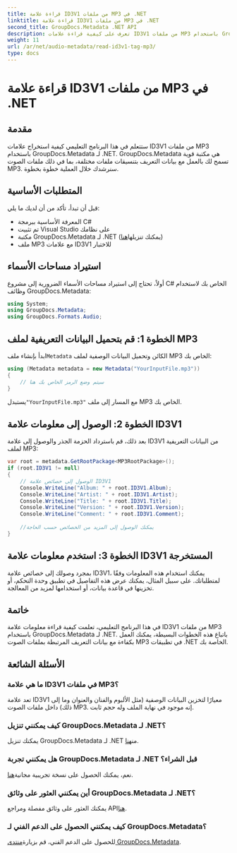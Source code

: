 ```yaml
---
title: قراءة علامة ID3V1 من ملفات MP3 في .NET
linktitle: قراءة علامة ID3V1 من ملفات MP3 في .NET
second_title: GroupDocs.Metadata .NET API
description: تعرف على كيفية قراءة علامات ID3V1 من ملفات MP3 باستخدام GroupDocs.Metadata لـ .NET. برنامج تعليمي خطوة بخطوة مع أمثلة التعليمات البرمجية.
weight: 11
url: /ar/net/audio-metadata/read-id3v1-tag-mp3/
type: docs
---
```

# قراءة علامة ID3V1 من ملفات MP3 في .NET

## مقدمة
ستتعلم في هذا البرنامج التعليمي كيفية استخراج علامات ID3V1 من ملفات MP3 باستخدام GroupDocs.Metadata لـ .NET. GroupDocs.Metadata هي مكتبة قوية تسمح لك بالعمل مع بيانات التعريف بتنسيقات ملفات مختلفة، بما في ذلك ملفات الصوت MP3. سنرشدك خلال العملية خطوة بخطوة.
## المتطلبات الأساسية
قبل أن تبدأ، تأكد من أن لديك ما يلي:
- المعرفة الأساسية ببرمجة C#
- تم تثبيت Visual Studio على نظامك
-  مكتبة GroupDocs.Metadata لـ .NET (يمكنك تنزيلها[هنا](https://releases.groupdocs.com/metadata/net/))
- ملف MP3 مع علامات ID3V1 للاختبار

## استيراد مساحات الأسماء
أولاً، تحتاج إلى استيراد مساحات الأسماء الضرورية إلى مشروع C# الخاص بك لاستخدام وظائف GroupDocs.Metadata:
```csharp
using System;
using GroupDocs.Metadata;
using GroupDocs.Formats.Audio;
```
## الخطوة 1: قم بتحميل البيانات التعريفية لملف MP3
 ابدأ بإنشاء ملف`Metadata` الكائن وتحميل البيانات الوصفية لملف MP3 الخاص بك:
```csharp
using (Metadata metadata = new Metadata("YourInputFile.mp3"))
{
    // سيتم وضع الرمز الخاص بك هنا
}
```
 يستبدل`"YourInputFile.mp3"` مع المسار إلى ملف MP3 الخاص بك.
## الخطوة 2: الوصول إلى معلومات علامة ID3V1
بعد ذلك، قم باسترداد الحزمة الجذر والوصول إلى علامة ID3V1 من البيانات التعريفية لملف MP3:
```csharp
var root = metadata.GetRootPackage<MP3RootPackage>();
if (root.ID3V1 != null)
{
    // الوصول إلى خصائص علامة ID3V1
    Console.WriteLine("Album: " + root.ID3V1.Album);
    Console.WriteLine("Artist: " + root.ID3V1.Artist);
    Console.WriteLine("Title: " + root.ID3V1.Title);
    Console.WriteLine("Version: " + root.ID3V1.Version);
    Console.WriteLine("Comment: " + root.ID3V1.Comment);
    
    //يمكنك الوصول إلى المزيد من الخصائص حسب الحاجة
}
```
## الخطوة 3: استخدم معلومات علامة ID3V1 المستخرجة
بمجرد وصولك إلى خصائص علامة ID3V1، يمكنك استخدام هذه المعلومات وفقًا لمتطلباتك. على سبيل المثال، يمكنك عرض هذه التفاصيل في تطبيق وحدة التحكم، أو تخزينها في قاعدة بيانات، أو استخدامها لمزيد من المعالجة.

## خاتمة
في هذا البرنامج التعليمي، تعلمت كيفية قراءة معلومات علامة ID3V1 من ملفات MP3 باستخدام GroupDocs.Metadata لـ .NET. باتباع هذه الخطوات البسيطة، يمكنك العمل بكفاءة مع بيانات التعريف المرتبطة بملفات الصوت MP3 في تطبيقات .NET الخاصة بك.

## الأسئلة الشائعة
### ما هي علامة ID3V1 في ملفات MP3؟
تعد علامة ID3V1 معيارًا لتخزين البيانات الوصفية (مثل الألبوم والفنان والعنوان وما إلى ذلك) داخل ملفات الصوت MP3. إنه موجود في نهاية الملف وله حجم ثابت.
### كيف يمكنني تنزيل GroupDocs.Metadata لـ .NET؟
 يمكنك تنزيل GroupDocs.Metadata لـ .NET من[هنا](https://releases.groupdocs.com/metadata/net/).
### هل يمكنني تجربة GroupDocs.Metadata لـ .NET قبل الشراء؟
 نعم، يمكنك الحصول على نسخة تجريبية مجانية[هنا](https://releases.groupdocs.com/).
### أين يمكنني العثور على وثائق GroupDocs.Metadata لـ .NET؟
 يمكنك العثور على وثائق مفصلة ومراجع API[هنا](https://tutorials.groupdocs.com/metadata/net/).
### كيف يمكنني الحصول على الدعم الفني لـ GroupDocs.Metadata؟
 للحصول على الدعم الفني، قم بزيارة[منتدى GroupDocs.Metadata](https://forum.groupdocs.com/c/metadata/14).